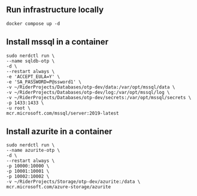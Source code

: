 ## Run infrastructure locally
```shell
docker compose up -d
```


## Install mssql in a container

```shell
sudo nerdctl run \
--name sqldb-otp \
-d \
--restart always \
-e 'ACCEPT_EULA=Y' \
-e 'SA_PASSWORD=P@ssword1' \
-v ~/RiderProjects/Databases/otp-dev/data:/var/opt/mssql/data \
-v ~/RiderProjects/Databases/otp-dev/log:/var/opt/mssql/log \
-v ~/RiderProjects/Databases/otp-dev/secrets:/var/opt/mssql/secrets \
-p 1433:1433 \
-u root \
mcr.microsoft.com/mssql/server:2019-latest
```

## Install azurite in a container

```shell
sudo nerdctl run \
--name azurite-otp \
-d \
--restart always \
-p 10000:10000 \
-p 10001:10001 \
-p 10002:10002 \
-v ~/RiderProjects/Storage/otp-dev/azurite:/data \
mcr.microsoft.com/azure-storage/azurite
```

